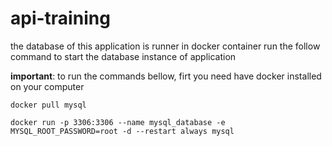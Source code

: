 # api-training

the database of this application is runner in docker container
  run the follow command to start the database instance of application

  **important**: to run the commands bellow, firt you need have docker installed on your computer

  
 `` docker pull mysql ``

  
  `` docker run -p 3306:3306 --name mysql_database -e MYSQL_ROOT_PASSWORD=root -d --restart always mysql ``
